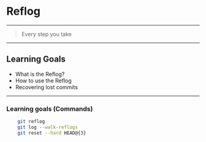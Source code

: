 # Reflog

---

> Every step you take

---

## Learning Goals

 * What is the Reflog?
 * How to use the Reflog
 * Recovering lost commits

---

### Learning goals (Commands)

```bash
    git reflog
    git log --walk-reflogs
    git reset --hard HEAD@{3}
```
